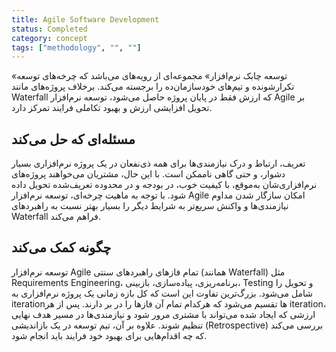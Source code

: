 ```yaml
---
title: Agile Software Development
status: Completed
category: concept
tags: ["methodology", "", ""]
---
```


«توسعه چابک نرم‌افزار» مجموعه‌ای از رویه‌های می‌باشد که چرخه‌های توسعه تکرارشونده و تیم‌های خودسازمان‌ده را برجسته می‌کند. برخلاف پروژه‌های مانند Waterfall که ارزش فقط در پایان پروژه حاصل می‌شود، توسعه نرم‌افزار Agile بر تحویل افزایشی ارزش و بهبود تکاملی فرایند تمرکز دارد.

## مسئله‌ای که حل می‌کند

تعریف، ارتباط و درک نیازمندی‌ها برای همه ذی‌نفعان در یک پروژه نرم‌افزاری بسیار دشوار، و حتی گاهی ناممکن است. با این حال، مشتریان می‌خواهند پروژه‌های نرم‌افزاری‌شان به‌موقع، با کیفیت خوب، در بودجه و در محدوده تعریف‌شده تحویل داده شود. با توجه به ماهیت چرخه‌ای، توسعه نرم‌افزار Agile امکان سازگار شدن مداوم نیازمندی‌ها و واکنش سریع‌تر به شرایط دیگر را بسیار بهتر نسبت به راهبردهای Waterfall فراهم می‌کند.

## چگونه کمک می‌کند

توسعه نرم‌افزار Agile تمام فازهای راهبردهای سنتی (همانند Waterfall) مثل Requirements Engineering، برنامه‌ریزی، پیاده‌سازی، بازبینی، Testing و تحویل را شامل می‌شود. بزرگ‌ترین تفاوت این است که کل بازه زمانی یک پروژه نرم‌افزاری به iterationها تقسیم می‌شود که هرکدام تمام آن فازها را در بر دارند. پس از هر iteration، ارزشی که ایجاد شده می‌تواند با مشتری مرور شود و نیازمندی‌ها در مسیر هدف نهایی تنظیم شوند. علاوه بر آن، تیم توسعه در یک بازاندیشی (Retrospective) بررسی می‌کند که چه اقدام‌هایی برای بهبود خود فرایند باید انجام شود.
